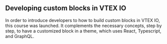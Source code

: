 ## Developing custom blocks in VTEX IO

In order to introduce developers to how to build custom blocks in VTEX IO, this course was launched. It complements the necessary concepts, step by step, to have a customized block in a theme, which uses React, Typescript, and GraphQL.
